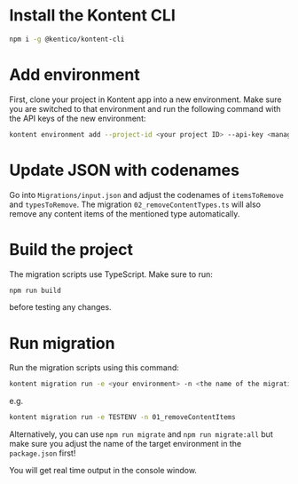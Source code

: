# Install the Kontent CLI

```sh
npm i -g @kentico/kontent-cli
```

# Add environment

First, clone your project in Kontent app into a new environment. Make sure you are switched to that environment and run the following command with the API keys of the new environment:

```sh
kontent environment add --project-id <your project ID> --api-key <management api key> --name <name of the environment>
```

# Update JSON with codenames

Go into `Migrations/input.json` and adjust the codenames of `itemsToRemove` and `typesToRemove`. The migration `02_removeContentTypes.ts` will also remove any content items of the mentioned type automatically.

# Build the project

The migration scripts use TypeScript. Make sure to run:

```sh
npm run build
```

before testing any changes.

# Run migration

Run the migration scripts using this command:

```sh
kontent migration run -e <your environment> -n <the name of the migration you want to run>
```

e.g.

```sh
kontent migration run -e TESTENV -n 01_removeContentItems
```

Alternatively, you can use `npm run migrate` and `npm run migrate:all` but make sure you adjust the name of the target environment in the `package.json` first!

You will get real time output in the console window.
